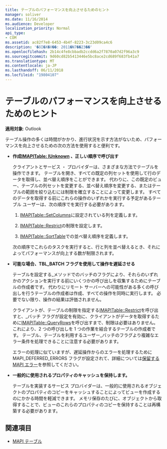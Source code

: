 ```yaml
---
title: テーブルのパフォーマンスを向上させるためのヒント
manager: soliver
ms.date: 11/16/2014
ms.audience: Developer
localization_priority: Normal
api_type:
- COM
ms.assetid: ac82f7e8-6453-4b4f-8223-3c23d09ca4c6
description: '�ŏI�X�V��: 2011�N7��23��'
ms.openlocfilehash: 2b14c4fe8cbbadb2ccdd6a2f7870a07d2f96a3c9
ms.sourcegitcommit: 9d60cd82b5413446e5bc8ace2cd689f683fb41a7
ms.translationtype: MT
ms.contentlocale: ja-JP
ms.lasthandoff: 06/11/2018
ms.locfileid: "19804107"
---
```

# <a name="tips-for-better-table-performance"></a>テーブルのパフォーマンスを向上させるためのヒント
  
**適用対象**: Outlook 
  
テーブル操作の多くは時間がかかり、進行状況を示す方法がないため、パフォーマンスを向上させるための次の方法を使用すると便利です。
  
- **作成[IMAPITable: IUnknown](imapitableiunknown.md) 、正しい順序で呼び出す**
    
   クライアントとサービス ・ プロバイダーは、さまざまな方法でテーブルを操作できます。 テーブルを開き、すべての既定の列セットを使用して行のデータを取得し、並べ替え順序をことができます。 代わりに、この既定のビュー、テーブルの列セットを変更する、並べ替え順序を変更する、またはテーブルの範囲を絞り込むには制限を確立することによって変更します。 すべてのデータを取得する前にこれらの操作のいずれかを実行する予定があるテーブル ユーザーは、次の順序でを実行する必要があります。
    
    1. [IMAPITable::SetColumns](imapitable-setcolumns.md)に設定されている列を定義します。
        
    2. [IMAPITable::Restrict](imapitable-restrict.md)の制限を設定します。
        
    3. [IMAPITable::SortTable](imapitable-sorttable.md)での並べ替え順序を定義します。
    
    次の順序でこれらのタスクを実行すると、行と列を並べ替えるとき、それによってパフォーマンスが向上する数が制限されます。
    
- **可能な場合、TBL_BATCH フラグを使用して操作を遅延させる**
    
    テーブルを設定する\_メソッドでのバッチのフラグにより、それらのいずれかのアクションを実行する前にいくつかの呼び出しを収集するためにテーブルの作成者です。 代わりにリモート サーバーへの可能性がある多くの呼び出しを行うテーブルの作成者は作成、すべての操作を同時に実行します。 必要でない限り、操作の結果は評価されません。 
    
    クライアントが、テーブルの制限を指定する[IMAPITable::Restrict](imapitable-restrict.md)を呼び出すと、\_バッチ フラグが設定を有効に、クライアントがデータを取得するために[IMAPITable::QueryRows](imapitable-queryrows.md)を呼び出すまで、制限は必要はありません。 これにより、2 つの呼び出しを 1 つの作業を結合するテーブルの作成者です。 テーブル、テーブルを利用するユーザー\_バッチのフラグより複雑なエラー条件を処理できることに注意する必要があります。 
    
    エラーの処理に似ていますが、遅延操作からのエラーを処理するために MAPI\_DEFERRED_ERRORS フラグが設定されて、詳細については[保留する MAPI エラー](deferring-mapi-errors.md)を参照してください。 
    
- **一般的に使用されるプロパティのキャッシュを保持します。**
    
    テーブルを実装するサービス プロバイダーは、一般的に使用されるオブジェクトのプロパティのコピーをキャッシュすることによってビューを作成するのにかかる時間を軽減できます。 メモリ保存のたびに、オブジェクトから取得することで、ビューのこれらのプロパティのコピーを保持することは再構築する必要があります。
    
## <a name="see-also"></a>関連項目

- [MAPI テーブル](mapi-tables.md)


